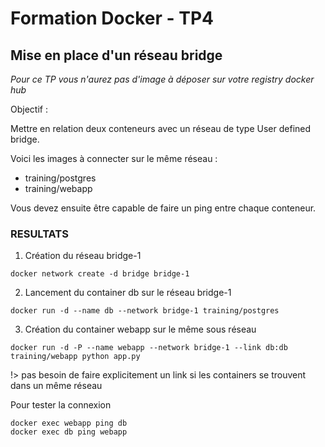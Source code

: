# Formation Docker - TP4

## Mise en place d'un réseau bridge

*Pour ce TP vous n'aurez pas d'image à déposer sur votre registry docker hub*

Objectif :

Mettre en relation deux conteneurs avec un réseau de type User defined bridge.

Voici les images à connecter sur le même réseau :
- training/postgres
- training/webapp

Vous devez ensuite être capable de faire un ping entre chaque conteneur.

### RESULTATS

1. Création du réseau bridge-1

```
docker network create -d bridge bridge-1
```

2. Lancement du container db sur le réseau bridge-1

```
docker run -d --name db --network bridge-1 training/postgres
```

3. Création du container webapp sur le même sous réseau

```
docker run -d -P --name webapp --network bridge-1 --link db:db training/webapp python app.py
```

!> pas besoin de faire explicitement un link si les containers se trouvent dans un même réseau 

Pour tester la connexion 

```
docker exec webapp ping db
docker exec db ping webapp
```